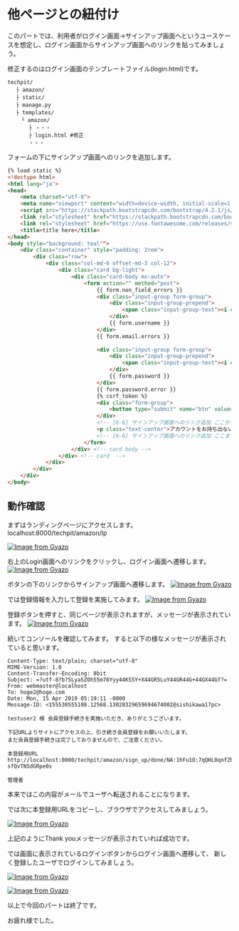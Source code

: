 # 他ページとの紐付け
このパートでは、利用者がログイン画面→サインアップ画面へというユースケースを想定し、ログイン画面からサインアップ画面へのリンクを貼ってみましょう。

修正するのはログイン画面のテンプレートファイル(login.html)です。

```
techpit/
　 ├ amazon/
　 ├ static/
　 ├ manage.py
　 ├ templates/ 
 　　└ amazon/ 
    　 ├ ・・・
　     ├ login.html #修正
　　　　・・・
```

フォームの下にサインアップ画面へのリンクを追加します。

```html
{% load static %}
<!doctype html>
<html lang="ja">
<head>
    <meta charset="utf-8">
    <meta name="viewport" content="width=device-width, initial-scale=1, shrink-to-fit=no">
    <script src="https://stackpath.bootstrapcdn.com/bootstrap/4.2.1/js/bootstrap.min.js"></script>  
    <link rel="stylesheet" href="https://stackpath.bootstrapcdn.com/bootstrap/4.1.0/css/bootstrap.min.css">
    <link rel="stylesheet" href="https://use.fontawesome.com/releases/v5.5.0/css/all.css">
    <title>title here</title>
</head>
<body style="background: teal"">
    <div class="container" style="padding: 2rem">
        <div class="row">
            <div class="col-md-6 offset-md-3 col-12">
                <div class="card bg-light">
                    <div class="card-body mx-auto">
                        <form action="" method="post">
                            {{ form.non_field_errors }}
                            <div class="input-group form-group">
                                <div class="input-group-prepend">
                                    <span class="input-group-text"><i class="fas fa-envelope"></i></span>
                                </div>
                                {{ form.username }}
                            </div>
                            {{ form.email.errors }}
        
                            <div class="input-group form-group">
                                <div class="input-group-prepend">
                                    <span class="input-group-text"><i class="fas fa-lock"></i></span>
                                </div>
                                {{ form.password }}
                            </div>
                            {{ form.password.error }}
                            {% csrf_token %}
                            <div class="form-group">
                                <button type="submit" name="btn" value="Login" class="btn btn-primary btn-block">Login</button>
                            </div>
                            <!-- [6-6] サインアップ画面へのリンク追加 ここから -->
                            <p class="text-center">アカウントをお持ち出ないですか? <a href="{% url 'amazon:sign_up' %}">Sign up</a> </p>
                            <!-- [6-6] サインアップ画面へのリンク追加 ここまで -->
                        </form>
                    </div> <!-- card body -->
                </div> <!-- card  -->
            </div>
        </div>
    </div>
</body>
```

## 動作確認
まずはランディングページにアクセスします。
localhost:8000/techpit/amazon/lp

[![Image from Gyazo](https://i.gyazo.com/edf6f6bae7616c651ada838e0d4f9b5d.png)](https://gyazo.com/edf6f6bae7616c651ada838e0d4f9b5d)

右上のLogin画面へのリンクをクリックし、ログイン画面へ遷移します。
[![Image from Gyazo](https://i.gyazo.com/7a99dff09f7c4bf5ae1aa36300282b40.png)](https://gyazo.com/7a99dff09f7c4bf5ae1aa36300282b40)

ボタンの下のリンクからサインアップ画面へ遷移します。
[![Image from Gyazo](https://i.gyazo.com/ade3a890c12208ba943ae70e2ac4215e.png)](https://gyazo.com/ade3a890c12208ba943ae70e2ac4215e)

では登録情報を入力して登録を実施してみます。
[![Image from Gyazo](https://i.gyazo.com/5b29aef3e095775861301789487efa1d.png)](https://gyazo.com/5b29aef3e095775861301789487efa1d)

登録ボタンを押すと、同じページが表示されますが、メッセージが表示されています。
[![Image from Gyazo](https://i.gyazo.com/abb6b22a2a36fb3824473fdb36254b08.png)](https://gyazo.com/abb6b22a2a36fb3824473fdb36254b08)

続いてコンソールを確認してみます。
すると以下の様なメッセージが表示されていると思います。

```
Content-Type: text/plain; charset="utf-8"
MIME-Version: 1.0
Content-Transfer-Encoding: 8bit
Subject: =?utf-8?b?5Lya5ZOh55m76Yyy44KS5Y+X44GR5LuY44GR44G+44GX44Gf?=
From: webmaster@localhost
To: hoge2@hoge.com
Date: Mon, 15 Apr 2019 05:19:11 -0000
Message-ID: <155530555108.12568.13028329659694674002@sishikawa17pc>

testuser2 様 会員登録手続きを実施いただき、ありがとうございます。

下記URLよりサイトにアクセスの上、引き続き会員登録をお願いいたします。
まだ会員登録手続きは完了しておりませんので、ご注意ください。

本登録用URL
http://localhost:8000/techpit/amazon/sign_up/done/NA:1hFu1O:7qQHL0qnfZbh-sfQvTNSdGRpe0s

管理者
```

本来ではこの内容がメールでユーザへ転送されることになります。

では次に本登録用URLをコピーし、ブラウザでアクセスしてみましょう。

[![Image from Gyazo](https://i.gyazo.com/35eb38607ef9e33ee660794637529623.png)](https://gyazo.com/35eb38607ef9e33ee660794637529623)

上記のようにThank youメッセージが表示されていれば成功です。

では画面に表示されているログインボタンからログイン画面へ遷移して、
新しく登録したユーザでログインしてみましょう。

[![Image from Gyazo](https://i.gyazo.com/09dfd7869a6408fec72b9783050160f1.png)](https://gyazo.com/09dfd7869a6408fec72b9783050160f1)


[![Image from Gyazo](https://i.gyazo.com/13a02ef6baa8c71ca726d4648913b09c.png)](https://gyazo.com/13a02ef6baa8c71ca726d4648913b09c)

以上で今回のパートは終了です。

お疲れ様でした。
